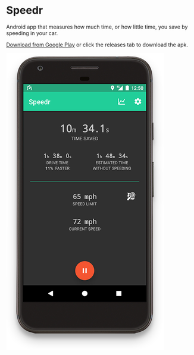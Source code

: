 Speedr
======

Android app that measures how much time, or how little time, you save by speeding in your car.

[Download from Google Play](https://play.google.com/store/apps/details?id=com.jakehilborn.speedr.prod) or click the releases tab to download the apk.

![icon](/images/screen-shot.png)
